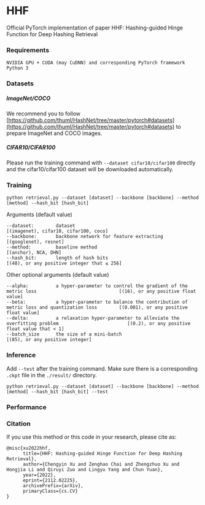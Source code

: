 # HHF
Official PyTorch implementation of paper HHF: Hashing-guided Hinge Function for Deep Hashing Retrieval

### Requirements
```
NVIDIA GPU + CUDA (may CuDNN) and corresponding PyTorch framework
Python 3
```
### Datasets
##### ImageNet/COCO
We recommend you to follow [https://github.com/thuml/HashNet/tree/master/pytorch#datasets](https://github.com/thuml/HashNet/tree/master/pytorch#datasets) to prepare ImageNet and COCO images.
##### CIFAR10/CIFAR100
Please run the training command with `--dataset cifar10/cifar100` directly and the cifar10/cifar100 dataset will be downloaded automatically.
### Training
```
python retrieval.py --dataset [dataset] --backbone [backbone] --method [method] --hash_bit [hash_bit]
```
Arguments (default value)
```
--dataset:        dataset                                         [(imagenet), cifar10, cifar100, coco]
--backbone:       backbone network for feature extracting         [(googlenet), resnet]
--method:         baseline method                                 [(anchor), NCA, DHN]
--hash_bit:       length of hash bits                             [(48), or any positive integer that ≤ 256]
```
Other optional arguments (default value)
```
--alpha:          a hyper-parameter to control the gradient of the metric loss                              [(16), or any positive float value]
--beta:           a hyper-parameter to balance the contribution of metric loss and quantization loss        [(0.001), or any positive float value]
--delta:          a relaxation hyper-parameter to alleviate the overfitting problem                         [(0.2), or any positive float value that < 1]
--batch_size      the size of a mini-batch                                                                  [(85), or any positive integer]
```
### Inference
Add `--test` after the training command. Make sure there is a corresponding `.ckpt` file in the `./result/` directory.
```
python retrieval.py --dataset [dataset] --backbone [backbone] --method [method] --hash_bit [hash_bit] --test
```
### Performance

### Citation
If you use this method or this code in your research, please cite as:
```
@misc{xu2022hhf,
      title={HHF: Hashing-guided Hinge Function for Deep Hashing Retrieval}, 
      author={Chengyin Xu and Zenghao Chai and Zhengzhuo Xu and Hongjia Li and Qiruyi Zuo and Lingyu Yang and Chun Yuan},
      year={2022},
      eprint={2112.02225},
      archivePrefix={arXiv},
      primaryClass={cs.CV}
}
```
